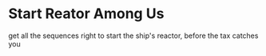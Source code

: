 # Start Reator Among Us


get all the sequences right to start the ship's reactor, before the tax catches you
